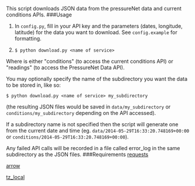 This script downloads JSON data from the pressureNet data and current conditions APIs.
###Usage
1. In `config.py`, fill in your API key and the parameters (dates, longitude, latitude) for the data you want to download.  See `config.example` for formatting.

2. `$ python download.py <name of service>`

Where <name of service> is either "conditions" (to access the current conditions API) or "readings" (to access the PressureNet Data API).

You may optionally specify the name of the subdirectory you want the data to be stored in, like so: 

`$ python download.py <name of service> my_subdirectory`

(the resulting JSON files would be saved in `data/my_subdirectory` or `conditions/my_subdirectory` depending on the API accessed).

If a subdirectory name is not specified then the script will generate one from the current date and time (eg. `data/2014-05-29T16:33:20.748169+00:00` or `conditions/2014-05-29T16:33:20.748169+00:00`).

Any failed API calls will be recorded in a file called error\_log in the same subdirectory as the JSON files.
###Requirements
[requests](https://github.com/kennethreitz/requests)

[arrow](http://crsmithdev.com/arrow/)

[tz\_local](https://pypi.python.org/pypi/tzlocal)
